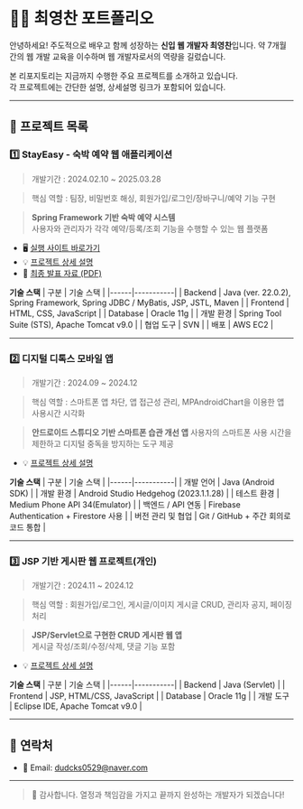 # 👩‍💻 최영찬 포트폴리오

안녕하세요! 주도적으로 배우고 함께 성장하는 **신입 웹 개발자 최영찬**입니다.
약 7개월 간의 웹 개발 교육을 이수하며 웹 개발자로서의 역량을 길렀습니다.

본 리포지토리는 지금까지 수행한 주요 프로젝트를 소개하고 있습니다.  
각 프로젝트에는 간단한 설명, 상세설명 링크가 포함되어 있습니다.

---

## 📌 프로젝트 목록

### 1️⃣ StayEasy - 숙박 예약 웹 애플리케이션
> 개발기간 : 2024.02.10 ~ 2025.03.28

> 핵심 역할 : 팀장, 비밀번호 해싱, 회원가입/로그인/장바구니/예약 기능 구현

> **Spring Framework 기반 숙박 예약 시스템**  
> 사용자와 관리자가 각각 예약/등록/조회 기능을 수행할 수 있는 웹 플랫폼

- 🖥️ [실행 사이트 바로가기](http://stayeasy.kro.kr)
- 💡 [프로젝트 상세 설명](https://github.com/dudcks0529/StayEasy)  
- 📄 [최종 발표 자료 (PDF)](https://github.com/dudcks0529/StayEasy/blob/main/screenshots/StayEasy.pdf)

**기술 스택**
| 구분 | 기술 스택 |
|------|-----------|
| Backend | Java (ver. 22.0.2), Spring Framework, Spring JDBC / MyBatis, JSP, JSTL,  Maven |
| Frontend | HTML, CSS, JavaScript |
| Database | Oracle 11g |
| 개발 환경 | Spring Tool Suite (STS), Apache Tomcat v9.0 |
| 협업 도구 | SVN |
| 배포 | AWS EC2 | 

---

### 2️⃣ 디지털 디톡스 모바일 앱
> 개발기간 : 2024.09 ~ 2024.12

> 핵심 역할 : 스마트폰 앱 차단, 앱 접근성 관리, MPAndroidChart을 이용한 앱 사용시간 시각화

> **안드로이드 스튜디오 기반 스마트폰 습관 개선 앱** 
> 사용자의 스마트폰 사용 시간을 제한하고 디지털 중독을 방지하는 도구 제공

- 💡 [프로젝트 상세 설명](https://github.com/dudcks0529/Digital-Detox) 

**기술 스택**
| 구분 | 기술 스택 |
|------|-----------|
| 개발 언어 |  Java (Android SDK) |
| 개발 환경 | Android Studio Hedgehog (2023.1.1.28) |
| 테스트 환경 | Medium Phone API 34(Emulator) |
| 백엔드 / API 연동 | Firebase Authentication + Firestore 사용 |
| 버전 관리 및 협업 | Git / GitHub + 주간 회의로 코드 통합 |

---

### 3️⃣ JSP 기반 게시판 웹 프로젝트(개인)
> 개발기간 : 2024.11 ~ 2024.12

> 핵심 역할 : 회원가입/로그인, 게시글/이미지 게시글 CRUD, 관리자 공지, 페이징 처리

> **JSP/Servlet으로 구현한 CRUD 게시판 웹 앱**  
> 게시글 작성/조회/수정/삭제, 댓글 기능 포함

- 💡 [프로젝트 상세 설명](https://github.com/dudcks0529/Board)

**기술 스택**
| 구분 | 기술 스택 |
|------|-----------|
| Backend |  Java (Servlet) |
| Frontend | JSP, HTML/CSS, JavaScript |
| Database | Oracle 11g |
| 개발 도구 | Eclipse IDE, Apache Tomcat v9.0 |

---

## 📧 연락처

- 📮 Email: dudcks0529@naver.com

---

> 🙌 감사합니다. 열정과 책임감을 가지고 끝까지 완성하는 개발자가 되겠습니다!

